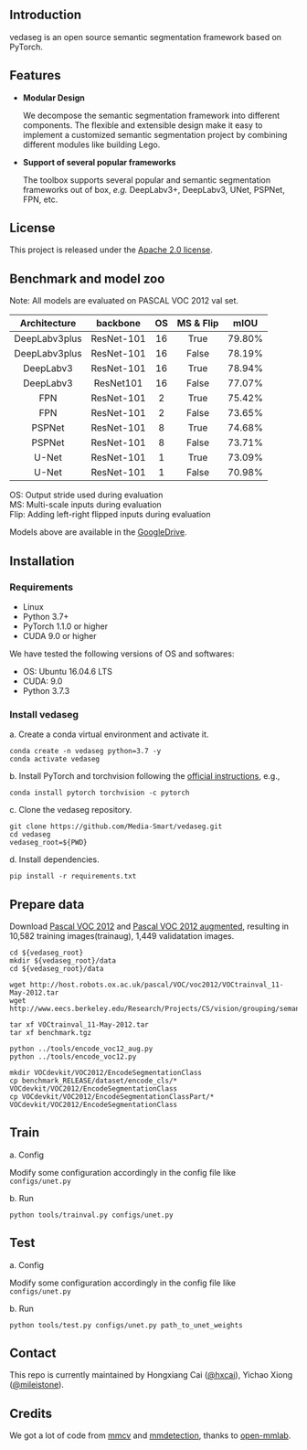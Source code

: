 ## Introduction
vedaseg is an open source semantic segmentation framework based on PyTorch.

## Features

- **Modular Design**

  We decompose the semantic segmentation framework into different components. The flexible and extensible design make it easy to implement a customized semantic segmentation project by combining different modules like building Lego.

- **Support of several popular frameworks**

  The toolbox supports several popular and semantic segmentation frameworks out of box, *e.g.* DeepLabv3+, DeepLabv3, UNet, PSPNet, FPN, etc.

## License

This project is released under the [Apache 2.0 license](LICENSE).

## Benchmark and model zoo

Note: All models are evaluated on PASCAL VOC 2012 val set.

| Architecture | backbone | OS | MS & Flip | mIOU|
|:---:|:---:|:---:|:---:|:---:|
| DeepLabv3plus | ResNet-101 | 16 | True | 79.80% |
| DeepLabv3plus | ResNet-101 | 16 | False | 78.19% |
| DeepLabv3 | ResNet-101 | 16 | True | 78.94% |
| DeepLabv3 | ResNet101 | 16 | False | 77.07% |
| FPN | ResNet-101 | 2 | True | 75.42% |
| FPN | ResNet-101 | 2 | False | 73.65% |
| PSPNet | ResNet-101 | 8 | True | 74.68% |
| PSPNet | ResNet-101 | 8 | False | 73.71% |
| U-Net | ResNet-101 | 1 | True | 73.09% |
| U-Net | ResNet-101 | 1 | False | 70.98% |

OS: Output stride used during evaluation\
MS: Multi-scale inputs during evaluation\
Flip: Adding left-right flipped inputs during evaluation

Models above are available in the [GoogleDrive](https://drive.google.com/drive/folders/1ooIOX5Aeu-0aHJYT1eZgzkSnZUvPi2by).

## Installation
### Requirements

- Linux
- Python 3.7+
- PyTorch 1.1.0 or higher
- CUDA 9.0 or higher

We have tested the following versions of OS and softwares:

- OS: Ubuntu 16.04.6 LTS
- CUDA: 9.0
- Python 3.7.3

### Install vedaseg

a. Create a conda virtual environment and activate it.

```shell
conda create -n vedaseg python=3.7 -y
conda activate vedaseg
```

b. Install PyTorch and torchvision following the [official instructions](https://pytorch.org/), e.g.,

```shell
conda install pytorch torchvision -c pytorch
```

c. Clone the vedaseg repository.

```shell
git clone https://github.com/Media-Smart/vedaseg.git
cd vedaseg
vedaseg_root=${PWD}
```

d. Install dependencies.

```shell
pip install -r requirements.txt
```

## Prepare data
Download [Pascal VOC 2012](http://host.robots.ox.ac.uk/pascal/VOC/voc2012/VOCtrainval_11-May-2012.tar) and [Pascal VOC 2012 augmented](http://www.eecs.berkeley.edu/Research/Projects/CS/vision/grouping/semantic_contours/benchmark.tgz), resulting in 10,582 training images(trainaug), 1,449 validatation images.

```
cd ${vedaseg_root}
mkdir ${vedaseg_root}/data
cd ${vedaseg_root}/data

wget http://host.robots.ox.ac.uk/pascal/VOC/voc2012/VOCtrainval_11-May-2012.tar
wget http://www.eecs.berkeley.edu/Research/Projects/CS/vision/grouping/semantic_contours/benchmark.tgz

tar xf VOCtrainval_11-May-2012.tar
tar xf benchmark.tgz

python ../tools/encode_voc12_aug.py
python ../tools/encode_voc12.py

mkdir VOCdevkit/VOC2012/EncodeSegmentationClass
cp benchmark_RELEASE/dataset/encode_cls/* VOCdevkit/VOC2012/EncodeSegmentationClass
cp VOCdevkit/VOC2012/EncodeSegmentationClassPart/* VOCdevkit/VOC2012/EncodeSegmentationClass
```

## Train

a. Config

Modify some configuration accordingly in the config file like `configs/unet.py`

b. Run

```shell
python tools/trainval.py configs/unet.py
```

## Test

a. Config

Modify some configuration accordingly in the config file like `configs/unet.py`

b. Run

```shell
python tools/test.py configs/unet.py path_to_unet_weights
```

## Contact

This repo is currently maintained by Hongxiang Cai ([@hxcai](http://github.com/hxcai)), Yichao Xiong ([@mileistone](https://github.com/yhcao6)).

## Credits
We got a lot of code from [mmcv](https://github.com/open-mmlab/mmcv) and [mmdetection](https://github.com/open-mmlab/mmdetection), thanks to [open-mmlab](https://github.com/open-mmlab).
